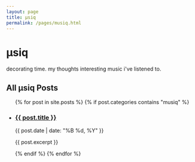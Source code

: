 ```yaml
---
layout: page
title: μsiq
permalink: /pages/musiq.html
---
```


# μsiq

decorating time. my thoughts interesting music i've listened to.

## All μsiq Posts

<ul class="post-list">
  {% for post in site.posts %}
    {% if post.categories contains "musiq" %}
      <li>
        <h3><a href="{{ post.url }}">{{ post.title }}</a></h3>
        <p class="post-meta">{{ post.date | date: "%B %d, %Y" }}</p>
        <p>{{ post.excerpt }}</p>
      </li>
    {% endif %}
  {% endfor %}
</ul>
